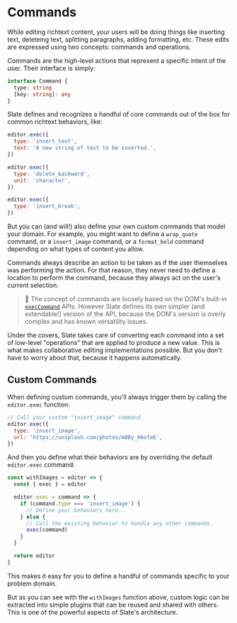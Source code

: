 # Commands

While editing richtext content, your users will be doing things like inserting text, deleteing text, splitting paragraphs, adding formatting, etc. These edits are expressed using two concepts: commands and operations.

Commands are the high-level actions that represent a specific intent of the user. Their interface is simply:

```ts
interface Command {
  type: string
  [key: string]: any
}
```

Slate defines and recognizes a handful of core commands out of the box for common richtext behaviors, like:

```js
editor.exec({
  type: 'insert_text',
  text: 'A new string of text to be inserted.',
})

editor.exec({
  type: 'delete_backward',
  unit: 'character',
})

editor.exec({
  type: 'insert_break',
})
```

But you can (and will!) also define your own custom commands that model your domain. For example, you might want to define a `wrap_quote` command, or a `insert_image` command, or a `format_bold` command depending on what types of content you allow.

Commands always describe an action to be taken as if the user themselves was performing the action. For that reason, they never need to define a location to perform the command, because they always act on the user's current selection.

> 🤖 The concept of commands are loosely based on the DOM's built-in [`execCommand`](https://developer.mozilla.org/en-US/docs/Web/API/Document/execCommand) APIs. However Slate defines its own simpler (and extendable!) version of the API, because the DOM's version is overly complex and has known versatility issues.

Under the covers, Slate takes care of converting each command into a set of low-level "operations" that are applied to produce a new value. This is what makes collaborative editing implementations possible. But you don't have to worry about that, because it happens automatically.

## Custom Commands

When defining custom commands, you'll always trigger them by calling the `editor.exec` function:

```js
// Call your custom "insert_image" command.
editor.exec({
  type: 'insert_image',
  url: 'https://unsplash.com/photos/m0By_H6ofeE',
})
```

And then you define what their behaviors are by overriding the default `editor.exec` command:

```js
const withImages = editor => {
  const { exec } = editor

  editor.exec = command => {
    if (command.type === 'insert_image') {
      // Define your behaviors here...
    } else {
      // Call the existing behavior to handle any other commands.
      exec(command)
    }
  }

  return editor
}
```

This makes it easy for you to define a handful of commands specific to your problem domain.

But as you can see with the `withImages` function above, custom logic can be extracted into simple plugins that can be reused and shared with others. This is one of the powerful aspects of Slate's architecture.
